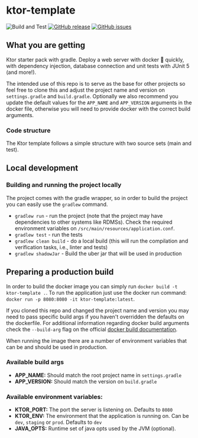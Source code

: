 # ktor-template

![Build and Test](https://github.com/waterdog-oss/ktor-template/workflows/Build%20and%20Test/badge.svg)
[![GitHub release](https://img.shields.io/github/release/aanciaes/ktor-template.svg)](https://github.com/aanciaes/ktor-template/releases/latest)
[![GitHub issues](https://img.shields.io/github/issues/aanciaes/ktor-template.svg)](https://github.com/aanciaes/ktor-template/issues/)

## What you are getting
Ktor starter pack with gradle. Deploy a web server with docker 🐳 quickly, with dependency injection, database 
connection and unit tests with JUnit 5 (and more!).

The intended use of this repo is to serve as the base for other projects so feel free to clone this and adjust the project
name and version on `settings.gradle` and `build.gradle`. Optionally we also recommend you update the default values 
for the `APP_NAME` and `APP_VERSION` arguments in the docker file, otherwise you will need to provide docker with the
correct build arguments.
 
### Code structure
The Ktor template follows a simple structure with two source sets (main and test).

## Local development
### Building and running the project locally
The project comes with the gradle wrapper, so in order to build the project you can easily use the `gradlew` command.

* `gradlew run` - run the project (note that the project may have dependencies to other systems like RDMSs). Check the 
required environment variables on `/src/main/resources/application.conf`.
* `gradlew test` - run the tests
* `gradlew clean build` - do a local build (this will run the compilation and verification tasks, i.e., linter and tests)
* `gradlew shadowJar` - Build the uber jar that will be used in production

## Preparing a production build

In order to build the docker image you can simply run `docker build -t ktor-template .`. To run the application just use
the docker run command: `docker run -p 8080:8080 -it ktor-template:latest`.

If you cloned this repo and changed the project name and version you may need to pass specific build args if you haven't 
overridden the defaults on the dockerfile. For additional information regarding docker build arguments check the `--build-arg` 
flag on the official [docker build documentation](https://docs.docker.com/engine/reference/commandline/build/).

When running the image there are a number of environment variables that can be and should be used in production.

### Available build args

- __APP_NAME:__ Should match the root project name in `settings.gradle`
- __APP_VERSION:__ Should match the version on `build.gradle`

### Available environment variables:

- __KTOR_PORT:__ The port the server is listening on. Defaults to `8080`
- __KTOR_ENV:__ The environment that the application is running on. Can be `dev`, `staging` or `prod`. Defaults to `dev`
- __JAVA_OPTS:__ Runtime set of java opts used by the JVM (optional).
